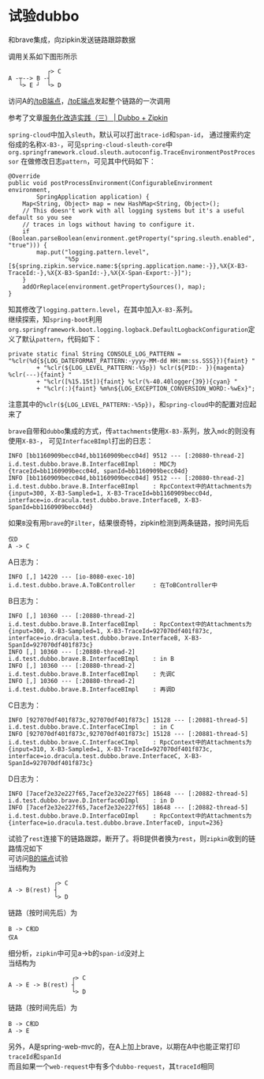 # 试验dubbo

和brave集成，向zipkin发送链路跟踪数据

调用关系如下图形所示  
```
           ┌> C
A -┬--> B -┤
   └> E ┘  └> D
```
访问A的[/toB端点](http://localhost:8080/toB)，[/toE端点](http://localhost:8080/toE)发起整个链路的一次调用  

参考了文章[服务化改造实践（三） | Dubbo + Zipkin](https://www.jianshu.com/p/923677e56253)

```spring-cloud```中加入```sleuth```，默认可以打出```trace-id```和```span-id```，
通过搜索约定俗成的名称```X-B3-```，可见```spring-cloud-sleuth-core```中
```org.springframework.cloud.sleuth.autoconfig.TraceEnvironmentPostProcessor```
在做修改日志```pattern```，可见其中代码如下：
```
@Override
public void postProcessEnvironment(ConfigurableEnvironment environment,
        SpringApplication application) {
    Map<String, Object> map = new HashMap<String, Object>();
    // This doesn't work with all logging systems but it's a useful default so you see
    // traces in logs without having to configure it.
    if (Boolean.parseBoolean(environment.getProperty("spring.sleuth.enabled", "true"))) {
        map.put("logging.pattern.level",
                "%5p [${spring.zipkin.service.name:${spring.application.name:-}},%X{X-B3-TraceId:-},%X{X-B3-SpanId:-},%X{X-Span-Export:-}]");
    }
    addOrReplace(environment.getPropertySources(), map);
}
```
知其修改了```logging.pattern.level```，在其中加入```X-B3-```系列。  
继续探索，知```spring-boot```利用```org.springframework.boot.logging.logback.DefaultLogbackConfiguration```定义了默认```pattern```，代码如下：
```
private static final String CONSOLE_LOG_PATTERN = "%clr(%d{${LOG_DATEFORMAT_PATTERN:-yyyy-MM-dd HH:mm:ss.SSS}}){faint} "
        + "%clr(${LOG_LEVEL_PATTERN:-%5p}) %clr(${PID:- }){magenta} %clr(---){faint} "
        + "%clr([%15.15t]){faint} %clr(%-40.40logger{39}){cyan} "
        + "%clr(:){faint} %m%n${LOG_EXCEPTION_CONVERSION_WORD:-%wEx}";
```
注意其中的```%clr(${LOG_LEVEL_PATTERN:-%5p})```，和```spring-cloud```中的配置对应起来了

```brave```自带和```dubbo```集成的方式，传```attachments```使用```X-B3-```系列，放入```mdc```的则没有使用```X-B3-```，
可见```InterfaceBImpl```打出的日志：
```
INFO [bb1160909becc04d,bb1160909becc04d] 9512 --- [:20880-thread-2] i.d.test.dubbo.brave.B.InterfaceBImpl    : MDC为{traceId=bb1160909becc04d, spanId=bb1160909becc04d}
INFO [bb1160909becc04d,bb1160909becc04d] 9512 --- [:20880-thread-2] i.d.test.dubbo.brave.B.InterfaceBImpl    : RpcContext中的Attachments为{input=300, X-B3-Sampled=1, X-B3-TraceId=bb1160909becc04d, interface=io.dracula.test.dubbo.brave.InterfaceB, X-B3-SpanId=bb1160909becc04d}
```

如果```B```没有用```brave```的```Filter```，结果很奇特，zipkin检测到两条链路，按时间先后
```
仅D
A -> C
```
A日志为：
```
INFO [,] 14220 --- [io-8080-exec-10] i.d.test.dubbo.brave.A.ToBController     : 在ToBController中
```
B日志为：
```
INFO [,] 10360 --- [:20880-thread-2] i.d.test.dubbo.brave.B.InterfaceBImpl    : RpcContext中的Attachments为{input=300, X-B3-Sampled=1, X-B3-TraceId=927070df401f873c, interface=io.dracula.test.dubbo.brave.InterfaceB, X-B3-SpanId=927070df401f873c}
INFO [,] 10360 --- [:20880-thread-2] i.d.test.dubbo.brave.B.InterfaceBImpl    : in B
INFO [,] 10360 --- [:20880-thread-2] i.d.test.dubbo.brave.B.InterfaceBImpl    : 先调C
INFO [,] 10360 --- [:20880-thread-2] i.d.test.dubbo.brave.B.InterfaceBImpl    : 再调D
```
C日志为：
```
INFO [927070df401f873c,927070df401f873c] 15128 --- [:20881-thread-5] i.d.test.dubbo.brave.C.InterfaceCImpl    : in C
INFO [927070df401f873c,927070df401f873c] 15128 --- [:20881-thread-5] i.d.test.dubbo.brave.C.InterfaceCImpl    : RpcContext中的Attachments为{input=310, X-B3-Sampled=1, X-B3-TraceId=927070df401f873c, interface=io.dracula.test.dubbo.brave.InterfaceC, X-B3-SpanId=927070df401f873c}
```
D日志为：
```
INFO [7acef2e32e227f65,7acef2e32e227f65] 18648 --- [:20882-thread-5] i.d.test.dubbo.brave.D.InterfaceDImpl    : in D
INFO [7acef2e32e227f65,7acef2e32e227f65] 18648 --- [:20882-thread-5] i.d.test.dubbo.brave.D.InterfaceDImpl    : RpcContext中的Attachments为{interface=io.dracula.test.dubbo.brave.InterfaceD, input=236}
```

试验了```rest```连接下的链路跟踪，断开了。将B提供者换为```rest```，则```zipkin```收到的链路情况如下  
可访问[B的端点](http://localhost:10880/interfaceB/toB)试验  
当结构为
```
             ┌> C
A -> B(rest) ┤
             └> D
```
链路（按时间先后）为
```
B -> C和D
仅A
```
细分析，```zipkin```中可见a->b的```span-id```没对上  
当结构为
```
                  ┌> C
A -> E -> B(rest) ┤
                  └> D
```
链路（按时间先后）为
```
B -> C和D
A -> E
```

另外，A是spring-web-mvc的，在A上加上brave，以期在A中也能正常打印```traceId```和```spanId```  
而且如果一个```web-request```中有多个```dubbo-request```，其```traceId```相同  
